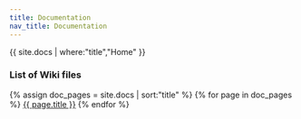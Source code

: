 ```yaml
---
title: Documentation
nav_title: Documentation
---
```


{{ site.docs | where:"title","Home" }}

### List of Wiki files
{% assign doc_pages = site.docs | sort:"title" %}
{% for page in doc_pages %}
<a href="{{ page.url | prepend: site.baseurl }}">{{ page.title }}</a>
{% endfor %}
